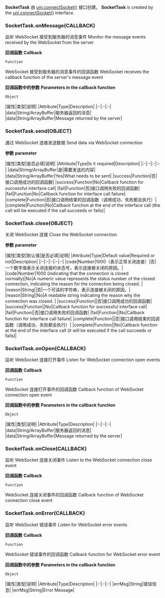 **SocketTask** 由 [uni.connectSocket()](/api/request/websocket?id=connectsocket) 接口创建。
**SocketTask** is created by the [uni.connectSocket()](/api/request/websocket?id=connectsocket) interface.

### SocketTask.onMessage(CALLBACK)
监听 WebSocket 接受到服务器的消息事件
Monitor the message events received by the WebSocket from the server

**回调函数**
**Callback**

`Function`

WebSocket 接受到服务器的消息事件的回调函数
WebSocket receives the callback function of the server's message event

**回调函数中的参数**
**Parameters in the callback function**

`Object`

|属性|类型|说明|
|Attribute|Type|Description|
|:-|:-|:-|
|data|String/ArrayBuffer|服务器返回的消息|
|data|String/ArrayBuffer|Message returned by the server|

### SocketTask.send(OBJECT)
通过 WebSocket 连接发送数据
Send data via WebSocket connection

**参数**
**parameter**

|属性|类型|是否必填|说明|
|Attribute|Type|Is it required|Description|
|:-|:-|:-|:-|
|data|String/ArrayBuffer|是|需要发送的内容|
|data|String/ArrayBuffer|Yes|What needs to be sent|
|success|Function|否|接口调用成功的回调函数|
|success|Function|No|Callback function for successful interface call|
|fail|Function|否|接口调用失败的回调函数|
|fail|Function|No|Callback function for interface call failure|
|complete|Function|否|接口调用结束的回调函数（调用成功、失败都会执行）|
|complete|Function|No|Callback function at the end of the interface call (the call will be executed if the call succeeds or fails)|

### SocketTask.close(OBJECT)
关闭 WebSocket 连接
Close the WebSocket connection

**参数**
**parameter**

|属性|类型|默认值|是否必填|说明|
|Attribute|Type|Default value|Required or not|Description|
|:-|:-|:-|:-|:-|
|code|Number|1000（表示正常关闭连接）|否|一个数字值表示关闭连接的状态号，表示连接被关闭的原因。|
|code|Number|1000 (indicating that the connection is closed normally)|No|A numeric value represents the status number of the closed connection, indicating the reason for the connection being closed. |
|reason|String||否|一个可读的字符串，表示连接被关闭的原因。|
|reason|String||No|A readable string indicating the reason why the connection was closed. |
|success|Function||否|接口调用成功的回调函数|
|success|Function||No|Callback function for successful interface call|
|fail|Function||否|接口调用失败的回调函数|
|fail|Function||No|Callback function for interface call failure|
|complete|Function||否|接口调用结束的回调函数（调用成功、失败都会执行）|
|complete|Function||No|Callback function at the end of the interface call (it will be executed if the call succeeds or fails)|

### SocketTask.onOpen(CALLBACK)
监听 WebSocket 连接打开事件
Listen for WebSocket connection open events

**回调函数**
**Callback**

`Function`

WebSocket 连接打开事件的回调函数
Callback function of WebSocket connection open event

**回调函数中的参数**
**Parameters in the callback function**

`Object`

|属性|类型|说明|
|Attribute|Type|Description|
|:-|:-|:-|
|data|String/ArrayBuffer|服务器返回的消息|
|data|String/ArrayBuffer|Message returned by the server|

### SocketTask.onClose(CALLBACK)
监听 WebSocket 连接关闭事件
Listen to the WebSocket connection close event

**回调函数**
**Callback**

`Function`

WebSocket 连接关闭事件的回调函数
Callback function of WebSocket connection close event

### SocketTask.onError(CALLBACK)
监听 WebSocket 错误事件
Listen for WebSocket error events

**回调函数**
**Callback**

`Function`

WebSocket 错误事件的回调函数
Callback function for WebSocket error event

**回调函数中的参数**
**Parameters in the callback function**

`Object`

|属性|类型|说明|
|Attribute|Type|Description|
|:-|:-|:-|
|errMsg|String|错误信息|
|errMsg|String|Error Message|